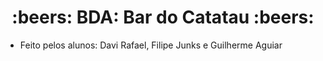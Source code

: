 
<h1 align="center"> 
	:beers: BDA: Bar do Catatau :beers:
</h1>

* Feito pelos alunos: Davi Rafael, Filipe Junks e Guilherme Aguiar
